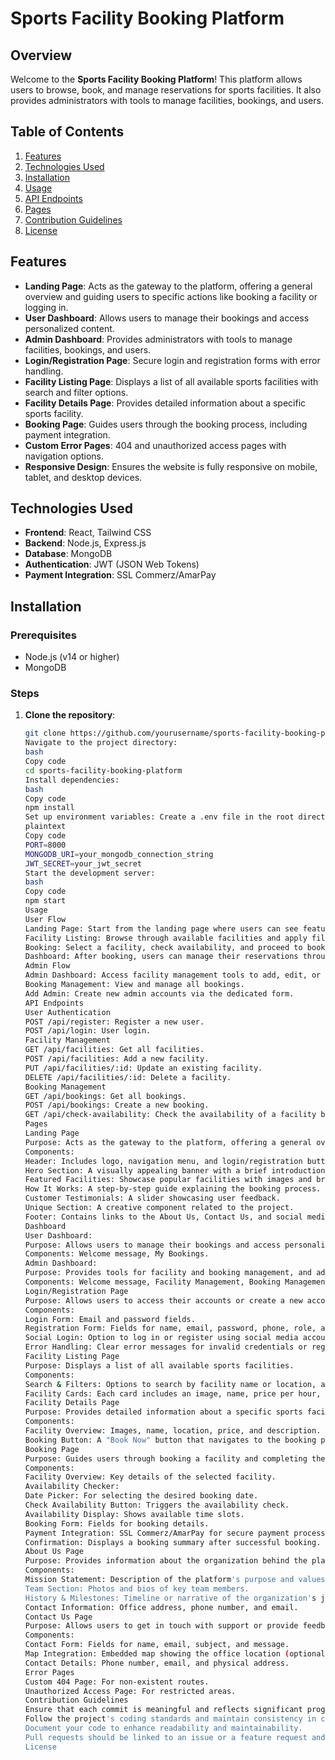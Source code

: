 # **Sports Facility Booking Platform**

## **Overview**

Welcome to the **Sports Facility Booking Platform**! This platform allows users to browse, book, and manage reservations for sports facilities. It also provides administrators with tools to manage facilities, bookings, and users.

## **Table of Contents**

1. [Features](#features)
2. [Technologies Used](#technologies-used)
3. [Installation](#installation)
4. [Usage](#usage)
5. [API Endpoints](#api-endpoints)
6. [Pages](#pages)
7. [Contribution Guidelines](#contribution-guidelines)
8. [License](#license)

## **Features**

- **Landing Page**: Acts as the gateway to the platform, offering a general overview and guiding users to specific actions like booking a facility or logging in.
- **User Dashboard**: Allows users to manage their bookings and access personalized content.
- **Admin Dashboard**: Provides administrators with tools to manage facilities, bookings, and users.
- **Login/Registration Page**: Secure login and registration forms with error handling.
- **Facility Listing Page**: Displays a list of all available sports facilities with search and filter options.
- **Facility Details Page**: Provides detailed information about a specific sports facility.
- **Booking Page**: Guides users through the booking process, including payment integration.
- **Custom Error Pages**: 404 and unauthorized access pages with navigation options.
- **Responsive Design**: Ensures the website is fully responsive on mobile, tablet, and desktop devices.

## **Technologies Used**

- **Frontend**: React, Tailwind CSS
- **Backend**: Node.js, Express.js
- **Database**: MongoDB
- **Authentication**: JWT (JSON Web Tokens)
- **Payment Integration**: SSL Commerz/AmarPay

## **Installation**

### **Prerequisites**

- Node.js (v14 or higher)
- MongoDB

### **Steps**

1. **Clone the repository**:
   ```bash
   git clone https://github.com/yourusername/sports-facility-booking-platform.git
   Navigate to the project directory:
   bash
   Copy code
   cd sports-facility-booking-platform
   Install dependencies:
   bash
   Copy code
   npm install
   Set up environment variables: Create a .env file in the root directory and add the following:
   plaintext
   Copy code
   PORT=8000
   MONGODB_URI=your_mongodb_connection_string
   JWT_SECRET=your_jwt_secret
   Start the development server:
   bash
   Copy code
   npm start
   Usage
   User Flow
   Landing Page: Start from the landing page where users can see featured facilities and how the booking process works.
   Facility Listing: Browse through available facilities and apply filters as needed.
   Booking: Select a facility, check availability, and proceed to book by providing the required details and making a payment.
   Dashboard: After booking, users can manage their reservations through their personalized dashboard.
   Admin Flow
   Admin Dashboard: Access facility management tools to add, edit, or delete facilities.
   Booking Management: View and manage all bookings.
   Add Admin: Create new admin accounts via the dedicated form.
   API Endpoints
   User Authentication
   POST /api/register: Register a new user.
   POST /api/login: User login.
   Facility Management
   GET /api/facilities: Get all facilities.
   POST /api/facilities: Add a new facility.
   PUT /api/facilities/:id: Update an existing facility.
   DELETE /api/facilities/:id: Delete a facility.
   Booking Management
   GET /api/bookings: Get all bookings.
   POST /api/bookings: Create a new booking.
   GET /api/check-availability: Check the availability of a facility based on date and facility ID.
   Pages
   Landing Page
   Purpose: Acts as the gateway to the platform, offering a general overview.
   Components:
   Header: Includes logo, navigation menu, and login/registration buttons.
   Hero Section: A visually appealing banner with a brief introduction and a "Book Now" call-to-action button.
   Featured Facilities: Showcase popular facilities with images and brief descriptions.
   How It Works: A step-by-step guide explaining the booking process.
   Customer Testimonials: A slider showcasing user feedback.
   Unique Section: A creative component related to the project.
   Footer: Contains links to the About Us, Contact Us, and social media pages.
   Dashboard
   User Dashboard:
   Purpose: Allows users to manage their bookings and access personalized content.
   Components: Welcome message, My Bookings.
   Admin Dashboard:
   Purpose: Provides tools for facility and booking management, and admin account creation.
   Components: Welcome message, Facility Management, Booking Management, Add Admin.
   Login/Registration Page
   Purpose: Allows users to access their accounts or create a new account.
   Components:
   Login Form: Email and password fields.
   Registration Form: Fields for name, email, password, phone, role, address, and confirmation.
   Social Login: Option to log in or register using social media accounts (optional).
   Error Handling: Clear error messages for invalid credentials or registration errors.
   Facility Listing Page
   Purpose: Displays a list of all available sports facilities.
   Components:
   Search & Filters: Options to search by facility name or location, and filters for pricing.
   Facility Cards: Each card includes an image, name, price per hour, and a "View Details" button.
   Facility Details Page
   Purpose: Provides detailed information about a specific sports facility.
   Components:
   Facility Overview: Images, name, location, price, and description.
   Booking Button: A "Book Now" button that navigates to the booking page.
   Booking Page
   Purpose: Guides users through booking a facility and completing the payment.
   Components:
   Facility Overview: Key details of the selected facility.
   Availability Checker:
   Date Picker: For selecting the desired booking date.
   Check Availability Button: Triggers the availability check.
   Availability Display: Shows available time slots.
   Booking Form: Fields for booking details.
   Payment Integration: SSL Commerz/AmarPay for secure payment processing.
   Confirmation: Displays a booking summary after successful booking.
   About Us Page
   Purpose: Provides information about the organization behind the platform.
   Components:
   Mission Statement: Description of the platform's purpose and values.
   Team Section: Photos and bios of key team members.
   History & Milestones: Timeline or narrative of the organization's journey and achievements.
   Contact Information: Office address, phone number, and email.
   Contact Us Page
   Purpose: Allows users to get in touch with support or provide feedback.
   Components:
   Contact Form: Fields for name, email, subject, and message.
   Map Integration: Embedded map showing the office location (optional).
   Contact Details: Phone number, email, and physical address.
   Error Pages
   Custom 404 Page: For non-existent routes.
   Unauthorized Access Page: For restricted areas.
   Contribution Guidelines
   Ensure that each commit is meaningful and reflects significant progress.
   Follow the project's coding standards and maintain consistency in code style.
   Document your code to enhance readability and maintainability.
   Pull requests should be linked to an issue or a feature request and thoroughly reviewed before merging.
   License
   ```
